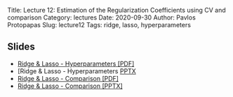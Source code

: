 Title: Lecture 12: Estimation of the Regularization Coefficients using CV and comparison
Category: lectures
Date: 2020-09-30
Author: Pavlos Protopapas
Slug: lecture12
Tags: ridge, lasso, hyperparameters


## Slides

- [Ridge & Lasso - Hyperparameters [PDF]]({attach}slides/Lecture12_Regularization_Hyperparameters.pdf)
- [Ridge & Lasso - Hyperparameters [PPTX]({attach}slides/Lecture12_Regularization_Hyperparameters.pptx)
- [Ridge & Lasso - Comparison [PDF]]({attach}slides/Lecture12_Regularization_Comparison.pdf)
- [Ridge & Lasso - Comparison [PPTX]]({attach}slides/Lecture12_Regularization_Comparison.pptx)
